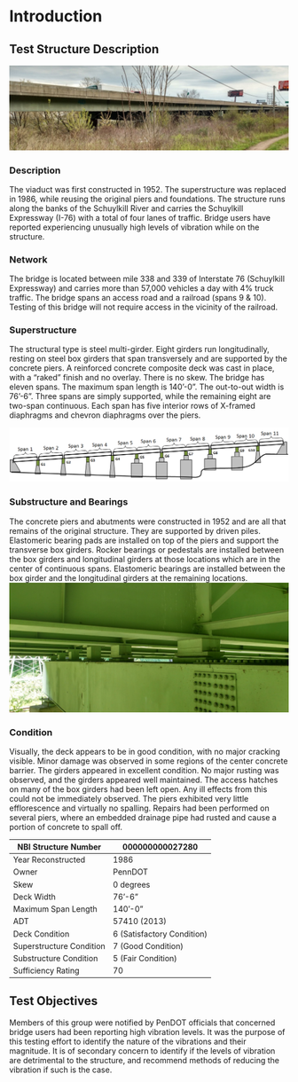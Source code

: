 # Introduction
## Test Structure Description
![Photo of bridge elevation](Images/structure_main.jpg)
### Description
The viaduct was first constructed in 1952. The superstructure was replaced in 1986, while reusing the original piers and foundations. The structure runs along the banks of the Schuylkill River and carries the Schuylkill Expressway (I-76) with a total of four lanes of traffic. Bridge users have reported experiencing unusually high levels of vibration while on the structure.
### Network
The bridge is located between mile 338 and 339 of Interstate 76 (Schuylkill Expressway) and carries more than 57,000 vehicles a day with 4% truck traffic. The bridge spans an access road and a railroad (spans 9 & 10). Testing of this bridge will not require access in the vicinity of the railroad.
### Superstructure
The structural type is steel multi-girder. Eight girders run longitudinally, resting on steel box girders that span transversely and are supported by the concrete piers. A reinforced concrete composite deck was cast in place, with a “raked” finish and no overlay. There is no skew. The bridge has eleven spans. The maximum span length is 140’-0”. The out-to-out width is 76’-6”. Three spans are simply supported, while the remaining eight are two-span continuous. Each span has five interior rows of X-framed diaphragms and chevron diaphragms over the piers.

![Diagram of Bridge System](Images/elevation_system.png)
### Substructure and Bearings
The concrete piers and abutments were constructed in 1952 and are all that remains of the original structure. They are supported by driven piles. Elastomeric bearing pads are installed on top of the piers and support the transverse box girders. Rocker bearings or pedestals are installed between the box girders and longitudinal girders at those locations which are in the center of continuous spans. Elastomeric bearings are installed between the box girder and the longitudinal girders at the remaining locations.
![Bearings under Continuous Spans](Images/RockerBearing.jpg)

### Condition
Visually, the deck appears to be in good condition, with no major cracking visible. Minor damage was observed in some regions of the center concrete barrier. The girders appeared in excellent condition. No major rusting was observed, and the girders appeared well maintained. The access hatches on many of the box girders had been left open. Any ill effects from this could not be immediately observed. The piers exhibited very little efflorescence and virtually no spalling. Repairs had been performed on several piers, where an embedded drainage pipe had rusted and cause a portion of concrete to spall off.


|NBI Structure Number |	000000000027280 |
|------|-----|
|Year Reconstructed | 	1986|
|Owner	| PennDOT|
|Skew	| 0 degrees|
|Deck Width |	76’-6”|
|Maximum Span Length	| 140’-0”|
|ADT	| 57410 (2013)|
|Deck Condition	| 6 (Satisfactory Condition)|
|Superstructure Condition	| 7 (Good Condition)|
|Substructure Condition	| 5 (Fair Condition)|
|Sufficiency Rating	| 70|

## Test Objectives
Members of this group were notified by PenDOT officials that concerned bridge users had been reporting high vibration levels.
It was the purpose of this testing effort to identify the nature of the vibrations and their magnitude. It is of secondary concern to identify if the levels of vibration are detrimental to the structure, and recommend methods of reducing the vibration if such is the case.
